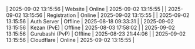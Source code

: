 | 2025-09-02 13:15:56 | Website | Online | 2025-09-02 13:15:55 |
| 2025-09-02 13:15:56 | Registration | Online | 2025-09-02 13:15:55 |
| 2025-09-02 13:15:56 | Auth Server | Offline | 2025-08-18 09:33:31 |
| 2025-09-02 13:15:56 | Kezan (PvE) | Offline | 2025-08-03 17:58:02 |
| 2025-09-02 13:15:56 | Gurubashi (PvP) | Offline | 2025-08-23 21:44:06 |
| 2025-09-02 13:15:56 | Cloudflare | Online | 2025-09-02 13:15:55 |
